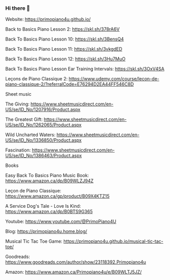 ### Hi there 👋

Website: https://primopiano4u.github.io/

Back to Basics Piano Lesson 2: https://skl.sh/378rA6V

Back To Basics Piano Lesson 10: https://skl.sh/3BensQ4

Back To Basics Piano Lesson 11: https://skl.sh/3vkgdED

Back To Basics Piano Lesson 12: https://skl.sh/3Hu7MuO

Back To Basics Piano Lesson Ear Training Intervals: https://skl.sh/3OxV4SA 

Leçons de Piano Classique 2: https://www.udemy.com/course/lecon-de-piano-classique-2/?referralCode=E76294D2EA44FF546C8D

Sheet music 

The Giving: https://www.sheetmusicdirect.com/en-US/se/ID_No/1207916/Product.aspx 

The Greatest Gift: https://www.sheetmusicdirect.com/en-US/se/ID_No/1262065/Product.aspx 

Wild Uncharted Waters: https://www.sheetmusicdirect.com/en-US/se/ID_No/1336850/Product.aspx

Fascination: https://www.sheetmusicdirect.com/en-US/se/ID_No/1386463/Product.aspx

Books 

Easy Back To Basics Piano Music Book: https://www.amazon.ca/dp/B09WLZJ94Z

Leçon de Piano Classique: https://www.amazon.ca/gp/product/B09X4KTZ15 

A Service Dog's Tale - Love Is Kind: https://www.amazon.ca/dp/B0BTS9G365

Youtube: https://www.youtube.com/@PrimoPiano4U

Blog: https://primopiano4u.home.blog/

Musical Tic Tac Toe Game: https://primopiano4u.github.io/musical-tic-tac-toe/

Goodreads: https://www.goodreads.com/author/show/23118392.Primopiano4u

Amazon: https://www.amazon.ca/Primopiano4u/e/B09WLTJ5JZ/

